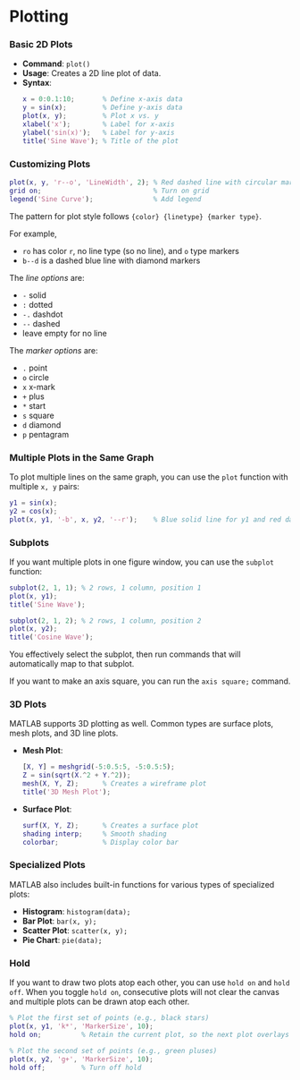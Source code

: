 # Plotting

### Basic 2D Plots
- **Command**: `plot()`
- **Usage**: Creates a 2D line plot of data.
- **Syntax**:
  ```matlab
  x = 0:0.1:10;       % Define x-axis data
  y = sin(x);         % Define y-axis data
  plot(x, y);         % Plot x vs. y
  xlabel('x');        % Label for x-axis
  ylabel('sin(x)');   % Label for y-axis
  title('Sine Wave'); % Title of the plot
  ```

### Customizing Plots
  ```matlab
  plot(x, y, 'r--o', 'LineWidth', 2); % Red dashed line with circular markers
  grid on;                            % Turn on grid
  legend('Sine Curve');               % Add legend
  ```


The pattern for plot style follows `{color} {linetype} {marker type}`. 

For example,
- `ro` has color `r`, no line type (so no line), and `o` type markers
- `b--d` is a dashed blue line with diamond markers

The *line options* are:
- `-` solid
- `:` dotted
- `-.` dashdot
- `--` dashed
-  leave empty for no line

The *marker options* are:
- `.` point
- `o` circle
- `x` x-mark
- `+` plus
- `*` start
- `s` square
- `d` diamond
- `p` pentagram



### Multiple Plots in the Same Graph
To plot multiple lines on the same graph, you can use the `plot` function with multiple `x, y` pairs:
  ```matlab
  y1 = sin(x);
  y2 = cos(x);
  plot(x, y1, '-b', x, y2, '--r');    % Blue solid line for y1 and red dashed line for y2
  ```

### Subplots
If you want multiple plots in one figure window, you can use the `subplot` function:
  ```matlab
  subplot(2, 1, 1); % 2 rows, 1 column, position 1
  plot(x, y1);
  title('Sine Wave');

  subplot(2, 1, 2); % 2 rows, 1 column, position 2
  plot(x, y2);
  title('Cosine Wave');
  ```

You effectively select the subplot, then run commands that will automatically map to that subplot.

If you want to make an axis square, you can run the `axis square;` command.
### 3D Plots
MATLAB supports 3D plotting as well. Common types are surface plots, mesh plots, and 3D line plots.

- **Mesh Plot**:
  ```matlab
  [X, Y] = meshgrid(-5:0.5:5, -5:0.5:5);
  Z = sin(sqrt(X.^2 + Y.^2));
  mesh(X, Y, Z);      % Creates a wireframe plot
  title('3D Mesh Plot');
  ```

- **Surface Plot**:
  ```matlab
  surf(X, Y, Z);      % Creates a surface plot
  shading interp;     % Smooth shading
  colorbar;           % Display color bar
  ```

### Specialized Plots
MATLAB also includes built-in functions for various types of specialized plots:
- **Histogram**: `histogram(data);`
- **Bar Plot**: `bar(x, y);`
- **Scatter Plot**: `scatter(x, y);`
- **Pie Chart**: `pie(data);`

### Hold
If you want to draw two plots atop each other, you can use `hold on` and `hold off`. When you toggle `hold on`, consecutive plots will not clear the canvas and multiple plots can be drawn atop each other.

```matlab
% Plot the first set of points (e.g., black stars)
plot(x, y1, 'k*', 'MarkerSize', 10);
hold on;          % Retain the current plot, so the next plot overlays it

% Plot the second set of points (e.g., green pluses)
plot(x, y2, 'g+', 'MarkerSize', 10);
hold off;         % Turn off hold
```

